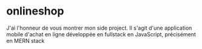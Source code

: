 # onlineshop
J'ai l'honneur de vous montrer mon side project. Il s'agit d'une application mobile d'achat en ligne développée en fullstack en JavaScript, précisément en MERN stack  
